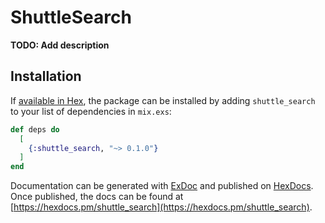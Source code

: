 # ShuttleSearch

**TODO: Add description**

## Installation

If [available in Hex](https://hex.pm/docs/publish), the package can be installed
by adding `shuttle_search` to your list of dependencies in `mix.exs`:

```elixir
def deps do
  [
    {:shuttle_search, "~> 0.1.0"}
  ]
end
```

Documentation can be generated with [ExDoc](https://github.com/elixir-lang/ex_doc)
and published on [HexDocs](https://hexdocs.pm). Once published, the docs can
be found at [https://hexdocs.pm/shuttle_search](https://hexdocs.pm/shuttle_search).


